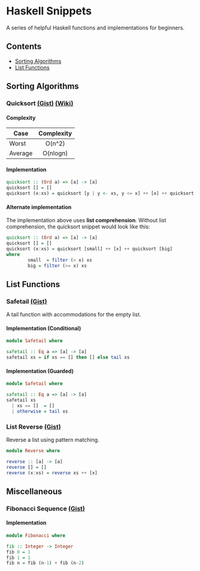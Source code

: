 # Haskell Snippets

A series of helpful Haskell functions and implementations for beginners.

## Contents

* [Sorting Algorithms](#sorting-algorithms)
* [List Functions](#list-functions)

## Sorting Algorithms

### Quicksort [(Gist)](https://gist.github.com/kaveet/681a5c991f3d7a6eb5bfc4d55897e427) [(Wiki)](https://en.wikipedia.org/wiki/Quicksort)

#### Complexity

| Case        | Complexity |
| ----------- |:----------:|
| Worst       |   O(n^2)   |
| Average     |  O(nlogn)  |

#### Implementation

```haskell
quicksort :: (Ord a) => [a] -> [a]
quicksort [] = []
quicksort (x:xs) = quicksort [y | y <- xs, y <= x] ++ [x] ++ quicksort [y | y <- xs, y > x]
```
#### Alternate implementation 

The implementation above uses **list comprehension**. Without list comprehension, the quicksort snippet would look like this:

```haskell
quicksort :: (Ord a) => [a] -> [a]
quicksort [] = []
quicksort (x:xs) = quicksort [small] ++ [x] ++ quicksort [big]
where
        small  = filter (< x) xs
        big = filter (>= x) xs
```

## List Functions

### Safetail [(Gist)](https://gist.github.com/kaveet/6cab6fe7e494b61470870f45a7c2d60f)
A tail function with accommodations for the empty list.

#### Implementation (Conditional)

```haskell
module Safetail where

safetail :: Eq a => [a] -> [a]
safetail xs = if xs == [] then [] else tail xs
```
#### Implementation (Guarded)

```haskell
module Safetail where

safetail :: Eq a => [a] -> [a]
safetail xs
  | xs == []  = []
  | otherwise = tail xs
```

### List Reverse [(Gist)](https://gist.github.com/kaveet/2fec32c18a35a51476711a912ff442c9)
Reverse a list using pattern matching.

```haskell
module Reverse where

reverse :: [a] -> [a]
reverse [] = []
reverse (x:xs) = reverse xs ++ [x]
```

## Miscellaneous

### Fibonacci Sequence [(Gist)](https://gist.github.com/kaveet/924cd0991f320d2195c6823940175725)

#### Implementation

```haskell
module Fibonacci where

fib :: Integer -> Integer
fib 0 = 1
fib 1 = 1
fib n = fib (n-1) + fib (n-2)
```
